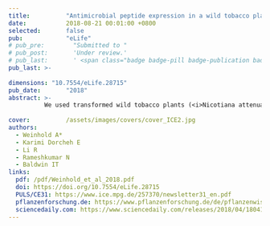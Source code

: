 ```yaml
---
title:          "Antimicrobial peptide expression in a wild tobacco plant reveals the limits of host-microbe-manipulations in the field"
date:           2018-08-21 00:01:00 +0800
selected:       false
pub:            "eLife"
# pub_pre:        "Submitted to "
# pub_post:       'Under review.'
# pub_last:       ' <span class="badge badge-pill badge-publication badge-success">Spotlight</span>'
pub_last: >- 
              
dimensions: "10.7554/eLife.28715"
pub_date:       "2018"
abstract: >-
          We used transformed wild tobacco plants (<i>Nicotiana attenuata</i>) which constitutively express an antimicrobial peptide to establish an ecological tool for plant-microbe studies in the field. 
                    
cover:          /assets/images/covers/cover_ICE2.jpg
authors:
  - Weinhold A*
  - Karimi Dorcheh E
  - Li R
  - Rameshkumar N
  - Baldwin IT
links:
  pdf: /pdf/Weinhold_et_al_2018.pdf
  doi: https://doi.org/10.7554/eLife.28715
  PULS/CE31: https://www.ice.mpg.de/257370/newsletter31_en.pdf
  pflanzenforschung.de: https://www.pflanzenforschung.de/de/pflanzenwissen/journal/kaum-kleinzukriegen-wurzel-mikrobiom-robuster-als-gedac-10926
  sciencedaily.com: https://www.sciencedaily.com/releases/2018/04/180417090017.htm
---
```

